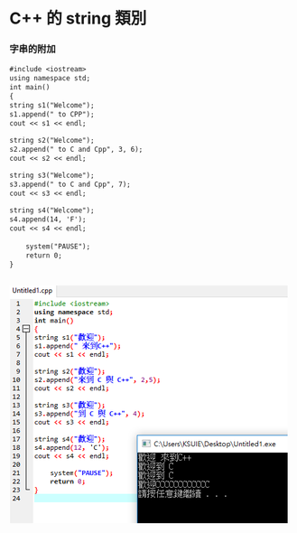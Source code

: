 # C++ 的 string 類別

### 字串的附加
```
#include <iostream>
using namespace std;
int main()
{
string s1("Welcome");
s1.append(" to CPP"); 
cout << s1 << endl; 
```
```
string s2("Welcome");
s2.append(" to C and Cpp", 3, 6); 
cout << s2 << endl;
```
```
string s3("Welcome");
s3.append(" to C and Cpp", 7); 
cout << s3 << endl; 
```
```
string s4("Welcome"); 
s4.append(14, 'F'); 
cout << s4 << endl;  
 
    system("PAUSE");
    return 0;
}
```

![result](PIC/StringAppend1.png)
--------------------------------------------------------------
